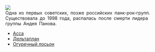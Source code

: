 ![](/songs/абв/Автоматические%20удовлетворители/avtomaticheskie_udovletvoriteli.jpg)  
Одна из первых советских, позже российских панк-рок-групп.  
Существовала до 1998 года, распалась после смерти лидера группы Андея Панова.

* [Асса](/songs/абв/Автоматические%20удовлетворители/Асса)
* [Дeльтaплaн](/songs/абв/Автоматические%20удовлетворители/Дeльтaплaн)
* [Огуречный лосьон](/songs/абв/Автоматические%20удовлетворители/Огуречный%20лосьон)